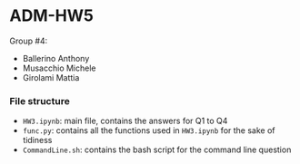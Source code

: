 # ADM-HW5
Group #4:
* Ballerino Anthony 
* Musacchio Michele 
* Girolami Mattia

### File structure
* `HW3.ipynb`: main file, contains the answers for Q1 to Q4
* `func.py`: contains all the functions used in `HW3.ipynb` for the sake of tidiness
* `CommandLine.sh`: contains the bash script for the command line question
